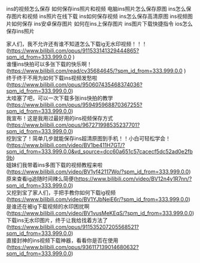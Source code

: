 ins的视频怎么保存
如何保存ins照片和视频
电脑ins照片怎么保存原图
ins怎么保存图片和视频
ins照片在线下载
ins如何保存视频
ins怎么保存高清原图
ins视频图片如何保存
ins安卓保存图片
如何在ins上保存图片
ins图片下载快捷指令
ios怎么保存ins照片



家人们，我不允许还有谁不知道怎么下载ig无水印视频！！！(https://www.bilibili.com/opus/911533141329444865?spm_id_from=333.999.0.0 )<br>
谁懂ins快拍可以多张下载的快乐啊！(https://www.bilibili.com/read/cv35684645/?spm_id_from=333.999.0.0 )<br>
终于终于不用为如何下载ins视频发愁啦(https://www.bilibili.com/opus/950607435468374036?spm_id_from=333.999.0.0)<br>
太哇塞了吧，可以一次下载多张ins快拍的教学(https://www.bilibili.com/opus/959495968870367255?spm_id_from=333.999.0.0)<br>
我宣布！这是我用过最好用的ins视频保存方式(https://www.bilibili.com/opus/967271998535237701?spm_id_from=333.999.0.0)<br>
挖到宝了！简单几步就能保存ins超清原图到手机！！小白可轻松学会！(https://www.bilibili.com/video/BV1be411H7GT/?spm_id_from=333.999.0.0&vd_source=dcc60a651c57cacecf5dc52ad0e2fb9b)<br>
姐妹们我带着ins多图下载的视频教程来啦(https://www.bilibili.com/video/BV1yf42117Wo/?spm_id_from=333.999.0.0)<br>
原来查看ig追随时间辣么简便(https://www.bilibili.com/video/BV12n4y1R7nn/?spm_id_from=333.999.0.0)<br>
又挖到宝了家人们，手把手教你如何下载ig视频(https://www.bilibili.com/video/BV1YJbNeiE6r/?spm_id_from=333.999.0.0)<br>
是谁还在被ig下载视频的水印困扰啊(https://www.bilibili.com/video/BV1vusMeKEqS/?spm_id_from=333.999.0.0)<br>
下载ins无水印图片，终于让我给找着方法了(https://www.bilibili.com/opus/911535207205568521?spm_id_from=333.999.0.0)<br>
直接封神的ins视频下载神器，看看你是否在使用(https://www.bilibili.com/opus/936117139014680632?spm_id_from=333.999.0.0)<br>
